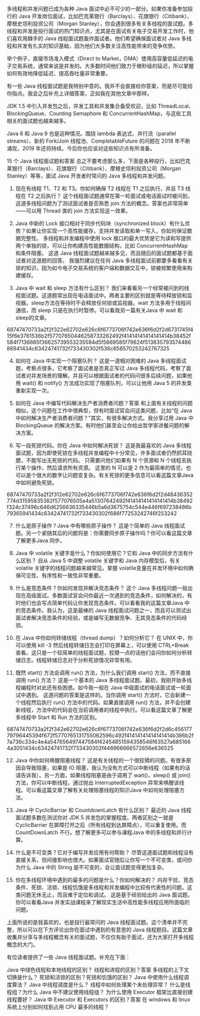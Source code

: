 多线程和并发问题已成为各种 Java 面试中必不可少的一部分。如果你准备参加投行的 Java 开发岗位面试，比如巴克莱银行（Barclays）、花旗银行（Citibank）、摩根史坦利投资公司（Morgan Stanley），你会遇到很多有关多线程的面试题。多线程和并发是投行面试的热门知识点，尤其是在面试有关电子交易开发工作时，他们喜欢用棘手的 Java 线程面试题轰炸面试者。他们希望确保面试者对 Java 多线程和并发有扎实的知识基础，因为他们大多数关注高性能带来的竞争优势。

举个例子，直接市场准入模式（Direct to Market，DMA）使用高容量低延迟的电子交易系统，通常来说是并发的。大多数时间他们致力于微秒级的延迟，所以掌握如何有效地降低延迟、提高吞吐量非常重要。

有一些 Java 线程面试题是我特别中意的。我并不会直接给你答案，而是尽可能给你指点。我会之后补充上详细答案，正如我在其他文章中那样。

JDK 1.5 中引入并发包之后，并发工具和并发集合备受欢迎，比如 ThreadLocal、 BlockingQueue、Counting Semaphore 和 ConcurrentHashMap，与这些工具相关的面试题也越来越多。

Java 8 和 Java 9 也是这种情况。围绕 lambda 表达式、并行流（parallel streams）、新的 Fork/Join 线程池、CompletableFuture 的问题在 2018 年不断涌现，2019 年还将持续。今后你也应该对这些知识点有所准备。

15 个 Java 线程面试题和答案
总之不要考虑那么多，下面是各种投行，比如巴克莱银行（Barclays）、花旗银行（Citibank）、摩根史坦利投资公司（Morgan Stanley）等等，面试 Java 开发者时常问的 Java 多线程和并发问题。

1. 现在有线程 T1、T2 和 T3。你如何确保 T2 线程在 T1 之后执行，并且 T3 线程在 T2 之后执行？
这个线程面试题通常在第一轮面试或电话面试时被问到，这道多线程问题为了测试面试者是否熟悉 join 方法的概念。答案也非常简单——可以用 Thread 类的 join 方法实现这一效果。

2. Java 中新的 Lock 接口相对于同步代码块（synchronized block）有什么优势？如果让你实现一个高性能缓存，支持并发读取和单一写入，你如何保证数据完整性。
多线程和并发编程中使用 lock 接口的最大优势是它为读和写提供两个单独的锁，可以让你构建高性能数据结构，比如 ConcurrentHashMap 和条件阻塞。 这道 Java 线程面试题越来越多见，而且随后的面试题都基于面试者对这道题的回答。 我强烈建议在任何 Java 多线程面试前都要多看看有关锁的知识，因为如今电子交易系统的客户端和数据交互中，锁被频繁使用来构建缓存。

3. Java 中 wait 和 sleep 方法有什么区别？
我们来看看另一个经常被问到的线程面试题。这道题常出现在电话面试中。两者主要的区别就是等待释放锁和监视器。sleep方法在等待时不会释放任何锁或监视器。wait 方法多用于线程间通信，而 sleep 只是在执行时暂停。可以看我另一篇有关Java 中 wait 和 sleep的文章。

68747470733a2f2f322e62702e626c6f6773706f742e636f6d2f2d6731745f415f6e3761536b2f57707650446258733262492f41414141414141414b38452f584f7136665f36625739553235584d5f5669585f79624f51383579357448686941434c63424741732f733430302f536c656570253242767325

4. 如何在 Java 中实现一个阻塞队列？
这是一道相对困难的 Java 多线程面试题，考察点很多。它考察了面试者是否真正写过 Java 多线程代码，考察了面试者对并发场景的理解。并且可以根据面试者的代码问很多后续问题，如果他用 wait() 和 notify() 方法成功实现了阻塞队列，可以让他用 Java 5 的并发类重新实现一次。

5. 如何在 Java 中编写代码解决生产者消费者问题？答案
和上面有关线程的问题相似，这个问题在工作中很典型，但有时面试官会问这类问题，比如“在 Java 中如何解决生产者消费者问题？”其实，有很多解决方式。我分享过用 Java 中 BlockingQueue 的解决方案。有时他们甚至会让你给出哲学家进餐问题的解决方案。

6. 写一段死锁代码。你在 Java 中如何解决死锁？
这是我最喜欢的 Java 多线程面试题，因为即使死锁在多线程并发编程中十分常见，许多面试者仍然抓耳挠腮，不能写出无死锁的代码。 只需要问他们如果有 N 个资源和 N 个线程去执行某个操作，然后请求所有资源。 这里的 N 可以是 2 作为最简单的情况，也可以是个很大的数字让问题变复杂。有关死锁的更多信息可以看这篇文章Java 中如何避免死锁。

68747470733a2f2f312e62702e626c6f6773706f742e636f6d2f2d48436352774d31595835382f577076505a4a51307642492f41414141414141414b38492f324c37496c646d6256636335446b5a6d3675754c544e446f697238486b79365941434c63424741732f733430302f686f77253242746f253242

7. 什么是原子操作？Java 中有哪些原子操作？
这是个简单的 Java 线程面试题。另一个紧随其后的问题将是：你需要同步原子操作吗？你可以看这篇文章了解更多Java 同步。

8. Java 中 volatile 关键字是什么？你如何使用它？它和 Java 中的同步方法有什么区别？
自从 Java 5 中调整 volatile 关键字和 Java 内存模型后，有关 volatile 关键字的线程问题越来越常见。掌握 volatile变量在并发环境中如何确保可见性、有序性和一致性非常重要。

9. 什么是竞态条件？你如何发现并解决竞态条件？
这个 Java 多线程问题一般出现在高级面试。多数面试官会问你最近一次遇到的竞态条件，如何解决的，有时他们也会写点简单代码让你发现竞态条件。可以看看我的这篇文章Java 中的竞态条件。我认为，这是最棒的 Java 线程面试问题之一，而且可以测试出面试者解决竞态条件的经验，或是编写无数据竞争、无其竞态条件的代码经验。

10. 在 Java 中你如何转储线程（thread dump）？如何分析它？
在 UNIX 中，你可以使用 kill -3 然后线程转储日志会打印在屏幕上，可以使用 CTRL+Break 查看。这只是一个较简单的线程面试题，狡猾一点的话他们会问你如何分析转储日志。线程转储日志对于分析死锁情况非常有用。

11. 既然 start() 方法会调用 run() 方法，为什么我们调用 start() 方法，而不直接调用 run() 方法？
这是一个基本的 Java 多线程面试题。最初，我刚开始多线程编程时对此还有些困惑。如今我一般在 Java 中级面试的电话面试或一轮面试中遇到。 这道问题的答案是这样的。当你调用 start() 方法时，它会新建一个线程然后执行 run() 方法中的代码。如果直接调用 run() 方法，并不会创建新线程，方法中的代码会在当前调用者的线程中执行。可以看这篇文章了解更多线程中 Start 和 Run 方法的区别。

68747470733a2f2f342e62702e626c6f6773706f742e636f6d2f2d6c45617779796445394f672f5770765131755062596c492f41414141414141414b386b2f7a736c334c4e4a547656497447584f42454851594358546f63527a6851664a3051434c63424741732f733430302f446966666572656e636525

12. Java 中你如何唤醒阻塞线程？
这是有关线程的一个很狡猾的问题。有很多原因会导致阻塞，如果是 IO 阻塞，我认为没有方式可以中断线程（如果有的话请告诉我）。另一方面，如果线程阻塞是由于调用了 wait()，sleep() 或 join() 方法，你可以中断线程，通过抛出 InterruptedException 异常来唤醒该线程。可以看这篇文章了解有关处理阻塞线程的知识Java 中如何处理阻塞方法。

13. Java 中 CyclicBarriar 和 CountdownLatch 有什么区别？
最近的 Java 线程面试题多数在测试你对 JDK 5 并发包的掌握程度。两者区别之一就是 CyclicBarrier 在屏障打开之后（所有线程到达屏障点），可以重复使用。而 CountDownLatch 不行。想了解更多可以参与课程Java 中的多线程和并行计算。

14. 什么是不可变类？它对于编写并发应用有何帮助？
尽管这道面试题和线程没有直接关系，但间接影响也很大。如果面试官随后让你写一个不可变类，或问你为什么 Java 中的 String 是不可变的，会让面试题变得更加复杂。

15. 你在多线程环境中遇到的最多的问题是什么？你如何解决的？
内存干扰、竞态条件、死锁、活锁、线程饥饿是多线程和并发编程中比较有代表性的问题。这类问题无休无止，而且难于定位和调试。 这是基于经验给出的 Java 面试题。你可以看看Java 并发实战课程来了解现实生活中高性能多线程应用所面临的问题。

上面所说的是我喜欢的，也是投行最常问的 Java 线程面试题。这个清单并不完整，所以可以在下方评论出你在面试中遇到的有意思的 Java 线程题目。这篇文章收集并分享与多线程概念有关的面试题，不仅仅有助于面试，还为大家打开多线程概念的大门。

有位读者提供了一些 Java 线程面试题。补充在下面：

Java 中绿色线程和本地线程的区别？
线程和进程的区别？答案
多线程的上下文切换是什么？
死锁和活锁的区别？死锁和饥饿的区别？
Java 中使用什么线程调度算法？
Java 中线程调度是什么？
线程中如何处理某个未处理异常？
什么是线程组？为什么 Java 中不建议使用线程组？
为什么使用 Executor 框架比直接创建线程要好？
Java 中 Executor 和 Executors 的区别？答案
在 windows 和 linux 系统上分别如何找到占用 CPU 最多的线程？